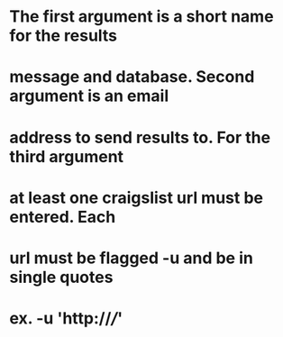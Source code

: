 # The first argument is a short name for the results 
# message and database. Second argument is an email 
# address to send results to. For the third argument 
# at least one craigslist url must be entered. Each 
# url must be flagged -u and be in single quotes
# ex. -u 'http://*/*' 
 
